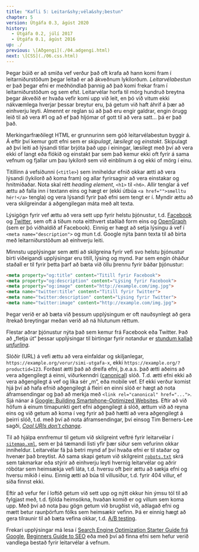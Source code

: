 ```yaml
---
title: "Kafli 5: Leitar&shy;véla&shy;bestun"
chapter: 5
version: Útgáfa 0.3, ágúst 2020
history:
  - Útgáfa 0.2, júlí 2017
  - Útgáfa 0.1, ágúst 2016
up: ./
previous: \[Aðgengi](./04.adgengi.html)
next: \[CSS](./06.css.html)
---
```


Þegar búið er að smíða vef verður það oft krafa að hann komi fram í leitarniðurstöðum þegar leitað er að ákveðnum lykilorðum. _Leitarvélabestun_ er það þegar efni er meðhöndlað þannig að það komi frekar fram í leitarniðurstöðum og sem efst. Leitarvélar horfa til mörg hundruð breytna þegar ákveðið er hvaða vefir komi upp við leit, en þó við vitum ekki nákvæmlega hverjar þessar breytur eru, þá getum við haft áhrif á þær að einhverju leyti. Almennt er reglan sú að það eru engir galdrar, engin örugg leið til að vera #1 og að ef það hljómar of gott til að vera satt… þá er það það.

Merkingarfræðilegt HTML er grunnurinn sem góð leitarvélabestun byggir á. Á eftir því kemur gott efni sem er _skipulagt_, _læsilegt_ og _einstakt_. Skipulagt að því leiti að lýsandi titlar brjóta það upp í einingar, læsilegt með því að vera ekki of langt eða flókið og einstakt þar sem það kemur ekki oft fyrir á sama vefnum og fjallar um þau lykilorð sem við einblínum á og ekki of mörg í einu.

Titillinn á vefsíðunni (`<title>`) sem inniheldur efnið okkar ætti að vera lýsandi (lykilorð að koma fram) og allar fyrirsagnir að vera einstakar og hnitmiðaðar. Nota skal rétt _heading element_, `<h1>` til `<h6>`. Allir tenglar á vef ættu að falla inn í textann eins og hægt er (ekki útbúa `<a href="">smelltu hér!</a>` tengla) og vera lýsandi fyrir það efni sem tengt er í. Myndir ættu að vera skilgreindar á aðgengilegan máta með alt texta.

Lýsigögn fyrir vef ættu að vera sett upp fyrir helstu þjónustur, t.d. [Facebook](https://developers.facebook.com/docs/sharing/webmasters) og [Twitter](https://dev.twitter.com/cards/markup), sem oft á tíðum nota eitthvert staðlað form eins og [OpenGraph](http://ogp.me/) (sem er þó viðhaldið af Facebook). Einnig er hægt að setja lýsingu á vef í `<meta name="description">` og mun t.d. Google nýta þann texta til að birta með leitarniðurstöðum að einhverju leiti.

Minnstu upplýsingar sem ætti að skilgreina fyrir vefi svo helstu þjónustur birti viðeigandi upplýsingar eru titill, lýsing og mynd. Þar sem engin óháður staðall er til fyrir þetta þarf að bæta við öllu þrennu fyrir báðar þjónustur:

```html
<meta property="og:title" content="Titill fyrir Facebook">
<meta property="og:description" content="Lýsing fyrir Facebook">
<meta property="og:image" content="http://example.com/img.jpg">
<meta name="twitter:title" content="Titill fyrir Twitter">
<meta name="twitter:description" content="Lýsing fyrir Twitter">
<meta name="twitter:image" content="http://example.com/img.jpg">
```

Þegar verið er að bæta við þessum upplýsingum er oft nauðsynlegt að gera ítrekað breytingar meðan verið að ná hlutunum réttum. 

Flestar aðrar þjónustur nýta það sem kemur frá Facebook eða Twitter. Það að „fletja út“ þessar upplýsingar til birtingar fyrir notandur er [stundum kallað _unfurling_](https://medium.com/slack-developer-blog/everything-you-ever-wanted-to-know-about-unfurling-but-were-afraid-to-ask-or-how-to-make-your-e64b4bb9254).

Slóðir (URL) á vefi ættu að vera einfaldar og skiljanlegar, `https://example.org/vorur/simi-utgafa-x`, ekki `https://example.org/?productid=123`. Forðast ætti það að dreifa efni, þ.e.a.s. það ætti aðeins að vera aðgengilegt á einni, viðurkenndri ([canonical](https://moz.com/learn/seo/canonicalization)) slóð. T.d. ætti efni ekki að vera aðgengilegt á vef og líka sér „m“, eða mobile vef. Ef ekki verður komist hjá því að hafa efnið aðgengilegt á fleiri en einni slóð er hægt að nota áframsendingar og það að merkja með `<link rel="canonical" href="...">`. Sjá nánar á [Google: Building Smartphone-Optimized Websites](https://developers.google.com/webmasters/smartphone-sites/details). Eftir að við höfum á einum tímapunkti gert efni aðgengilegt á slóð, ættum við að reyna eins og við getum að koma í veg fyrir að það hætti að vera aðgengilegt á þeirri slóð, t.d. með því að nota áframsendingar, því einsog Tim Berners-Lee sagði, [_Cool URIs don't change_](https://www.w3.org/Provider/Style/URI.html).

Til að hjálpa ennfremur til getum við skilgreint veftré fyrir leitarvélar í [`sitemap.xml`](http://www.sitemaps.org/protocol.html), sem er þá tæmandi listi yfir þær síður sem vefurinn okkar inniheldur. Leitarvélar fá þá betri mynd af því hvaða efni er til staðar og hvenær það breytist. Að sama skapi getum við skilgreint [`robots.txt`](http://www.robotstxt.org/) skrá sem takmarkar eða stýrir að einhverju leyti hvernig leitarvélar og aðrir róbótar sem heimsækja vefi láta, t.d. hversu oft þeir ættu að sækja efni og hversu mikið í einu. Einnig ætti að búa til villusíður, t.d. fyrir 404 villur, ef síða finnst ekki.

Eftir að vefur fer í loftið getum við sett upp og nýtt okkur hin ýmsu tól til að fylgjast með, t.d. fjölda heimsókna, hvaðan komið er og villum sem koma upp. Með því að nota þau gögn getum við brugðist við, aðlagað efni og mætt betur raunþörfum fólks sem heimsækir vefinn. Þá er einnig hægt að gera tilraunir til að bæta vefina okkar, t.d. [A/B testing](https://en.wikipedia.org/wiki/A/B_testing).

Frekari upplýsingar má lesa í [Search Engine Optimization Starter Guide frá Google](http://www.google.com/webmasters/docs/search-engine-optimization-starter-guide.pdf), [Beginners Guide to SEO](http://moz.com/beginners-guide-to-seo) eða með því að finna efni sem hefur verið vandlega bestað fyrir leitarvélar á vefnum.
